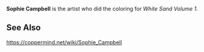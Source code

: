 **Sophie Campbell** is the artist who did the coloring for *White Sand Volume 1*.

## See Also




https://coppermind.net/wiki/Sophie_Campbell